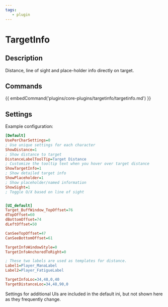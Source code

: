 ```yaml
---
tags:
   - plugin
---
```

# TargetInfo

## Description

Distance, line of sight and place-holder info directly on target. 

## Commands

{{ embedCommand('plugins/core-plugins/targetinfo/targetinfo.md') }}

## Settings

Example configuration:

```ini title="mq2targetinfo.ini"
[Default]
UsePerCharSettings=0
; Use unique settings for each character
ShowDistance=1
; Show distance to target
DistanceLabelToolTip=Target Distance
; Customize the tooltip text when you hover over target distance
ShowTargetInfo=1
; Show detailed target info
ShowPlaceholder=1
; Show placeholder/named information
ShowSight=1
; Toggle O/X based on line of sight


[UI_default]
Target_BuffWindow_TopOffset=76
dTopOffset=60
dBottomOffset=74
dLeftOffset=50

CanSeeTopOffset=47
CanSeeBottomOffset=61

TargetInfoWindowStyle=0
TargetInfoAnchoredToRight=0

; These two labels are used as templates for distance.
Label1=Player_ManaLabel
Label2=Player_FatigueLabel

TargetInfoLoc=34,48,0,40
TargetDistanceLoc=34,48,90,0
```
Settings for additional UIs are included in the default ini, but not shown here as they frequently change. 